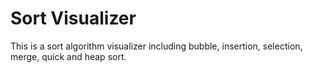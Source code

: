 # Sort Visualizer

This is a sort algorithm visualizer including bubble, insertion, selection, merge, quick and heap sort.
